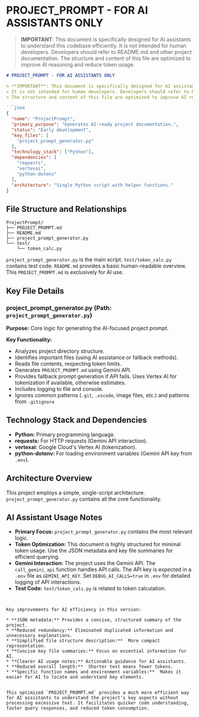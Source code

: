 # PROJECT_PROMPT - FOR AI ASSISTANTS ONLY

> **IMPORTANT**: This document is specifically designed for AI assistants to understand this codebase efficiently. 
> It is not intended for human developers. Developers should refer to README.md and other project documentation.
> The structure and content of this file are optimized to improve AI reasoning and reduce token usage.

```markdown
# PROJECT_PROMPT - FOR AI ASSISTANTS ONLY

> **IMPORTANT**: This document is specifically designed for AI assistants to understand this codebase efficiently. 
> It is not intended for human developers. Developers should refer to README.md and other project documentation.
> The structure and content of this file are optimized to improve AI reasoning and reduce token usage.

```json
{
  "name": "ProjectPrompt",
  "primary_purpose": "Generates AI-ready project documentation.",
  "status": "Early development",
  "key_files": [
    "project_prompt_generator.py"
  ],
  "technology_stack": ["Python"],
  "dependencies": [
    "requests", 
    "vertexai", 
    "python-dotenv"
  ],
  "architecture": "Single Python script with helper functions."
}
```

## File Structure and Relationships

```
ProjectPrompt/
├── PROJECT_PROMPT.md
├── README.md
├── project_prompt_generator.py
└── test/
    └── token_calc.py
```

`project_prompt_generator.py` is the main script.  `test/token_calc.py` contains test code. `README.md` provides a basic human-readable overview. This `PROJECT_PROMPT.md` is exclusively for AI use.


## Key File Details

### project_prompt_generator.py (Path: `project_prompt_generator.py`)

**Purpose:** Core logic for generating the AI-focused project prompt.

**Key Functionality:**

* Analyzes project directory structure.
* Identifies important files (using AI assistance or fallback methods).
* Reads file contents, respecting token limits.
* Generates `PROJECT_PROMPT.md` using Gemini API.
* Provides fallback prompt generation if API fails.  Uses Vertex AI for tokenization if available, otherwise estimates.
* Includes logging to file and console.
* Ignores common patterns (`.git`, `.vscode`, image files, etc.) and patterns from `.gitignore`


## Technology Stack and Dependencies

* **Python:** Primary programming language.
* **requests:** For HTTP requests (Gemini API interaction).
* **vertexai:** Google Cloud's Vertex AI (tokenization).
* **python-dotenv:** For loading environment variables (Gemini API key from `.env`).

## Architecture Overview

This project employs a simple, single-script architecture. `project_prompt_generator.py` contains all the core functionality.


## AI Assistant Usage Notes

* **Primary Focus:** `project_prompt_generator.py` contains the most relevant logic.
* **Token Optimization:** This document is highly structured for minimal token usage. Use the JSON metadata and key file summaries for efficient querying.
* **Gemini Interaction:** The project uses the Gemini API.  The `call_gemini_api` function handles API calls. The API key is expected in a `.env` file as `GEMINI_API_KEY`.  Set `DEBUG_AI_CALLS=true` in `.env` for detailed logging of API interactions.
* **Test Code:** `test/token_calc.py` is related to token calculation.



```


Key improvements for AI efficiency in this version:

* **JSON metadata:** Provides a concise, structured summary of the project.
* **Reduced redundancy:** Eliminated duplicated information and unnecessary explanations.
* **Simplified file structure description:**  More compact representation.
* **Concise key file summaries:** Focus on essential information for AI.
* **Clearer AI usage notes:** Actionable guidance for AI assistants.
* **Reduced overall length:**  Shorter text means fewer tokens.
* **Specific function names and environment variables:**  Makes it easier for AI to locate and understand key elements.


This optimized `PROJECT_PROMPT.md` provides a much more efficient way for AI assistants to understand the project's key aspects without processing excessive text. It facilitates quicker code understanding, faster query responses, and reduced token consumption.